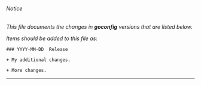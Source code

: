 ###### Notice

*This file documents the changes in ***goconfig*** versions that are
listed below.*

*Items should be added to this file as:*

	### YYYY-MM-DD  Release

	+ My additional changes.

	+ More changes.

* * *


